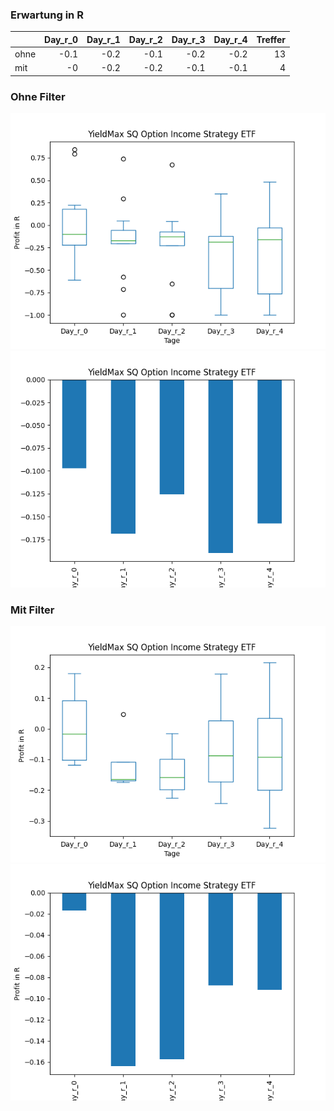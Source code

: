 ### Erwartung in R
|      |   Day_r_0 |   Day_r_1 |   Day_r_2 |   Day_r_3 |   Day_r_4 |   Treffer |
|:-----|----------:|----------:|----------:|----------:|----------:|----------:|
| ohne |      -0.1 |      -0.2 |      -0.1 |      -0.2 |      -0.2 |        13 |
| mit  |      -0   |      -0.2 |      -0.2 |      -0.1 |      -0.1 |         4 |

### Ohne Filter
![image info](./data/SQY_box_all.png)
![image info](./data/SQY_median_all.png)

### Mit Filter
![image info](./data/SQY_box_filtered.png)
![image info](./data/SQY_median_filtered.png)